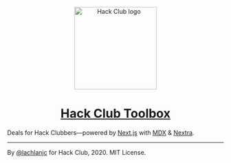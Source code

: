 <p align="center"><img width="192" alt="Hack Club logo" src="https://assets.hackclub.com/flag-standalone.svg"></p>
<h1 align="center"><a href="https://hackclub.com/">Hack Club Toolbox</a></h1>

Deals for Hack Clubbers—powered by [Next.js] with [MDX] & [Nextra].

[next.js]: https://nextjs.org
[mdx]: https://mdxjs.com
[nextra]: https://nextra.vercel.app

---

By [@lachlanjc](https://lachlanjc.com) for Hack Club, 2020. MIT License.
